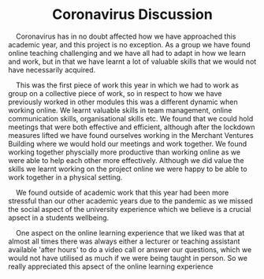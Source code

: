 <h1 align="center"> <b> Coronavirus Discussion </b> </h1>

<p align="left"> &nbsp;&nbsp;&nbsp;&nbsp;Coronavirus has in no doubt affected how we have approached this academic year, and this project is no exception. As a group we have found online teaching challenging and we have all had to adapt in how we learn and work, but in that we have learnt a lot of valuable skills that we 
would not have necessarily acquired.</p>

<p>&nbsp;&nbsp;&nbsp;&nbsp;This was the first piece of work this year in which we had to work as group on a collective piece of work, so in respect to how we have previously worked in other modules this was a different dynamic when working online. We learnt valuable skills in team management, online communication skills, 
organisational skills etc. We found that we could hold meetings that were both effective and efficient, although after the lockdown measures lifted we 
have found ourselves working in the Merchant Ventures Building where we would hold our meetings and work together. We found working together physcially 
more productive than working online as we were able to help each other more effectively. Although we did value the skills we learnt working on the 
project online we were happy to be able to work together in a physical setting.</p>

<p>&nbsp;&nbsp;&nbsp;&nbsp;We found outside of academic work that this year had been more stressful than our other academic years due to the pandemic as we missed the social aspect of the university experience which we believe is a crucial apsect in a students wellbeing.</p>

<p>&nbsp;&nbsp;&nbsp;&nbsp;One aspect on the online learning experience that we liked was that at almost all times there was always either a lecturer or teaching assistant available 'after hours' to do a video call or answer our questions, which we would not have utilised as much if we were being taught in person. So we 
really appreciated this apsect of the online learning experience </p>





